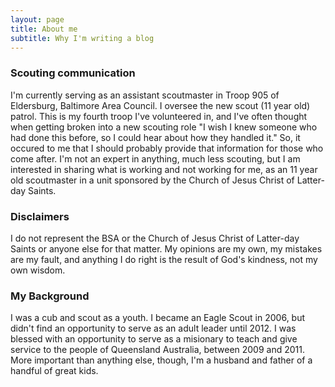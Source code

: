 ```yaml
---
layout: page
title: About me
subtitle: Why I'm writing a blog
---
```


### Scouting communication
I'm currently serving as an assistant scoutmaster in Troop 905 of Eldersburg, Baltimore Area Council. I oversee the new scout (11 year old) patrol. This is my fourth troop I've volunteered in, and I've often thought when getting broken into a new scouting role "I wish I knew someone who had done this before, so I could hear about how they handled it." So, it occured to me that I should probably provide that information for those who come after. I'm not an expert in anything, much less scouting, but I am interested in sharing what is working and not working for me, as an 11 year old scoutmaster in a unit sponsored by the Church of Jesus Christ of Latter-day Saints. 

### Disclaimers
I do not represent the BSA or the Church of Jesus Christ of Latter-day Saints or anyone else for that matter. My opinions are my own, my mistakes are my fault, and anything I do right is the result of God's kindness, not my own wisdom.

### My Background

I was a cub and scout as a youth. I became an Eagle Scout in 2006, but didn't find an opportunity to serve as an adult leader until 2012. I was blessed with an opportunity to serve as a misionary to teach and give service to the people of Queensland Australia, between 2009 and 2011. More important than anything else, though, I'm a husband and father of a handful of great kids.
